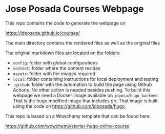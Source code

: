 # Jose Posada Courses Webpage

This repo contains the code to generate the webpage on

https://jdposada.github.io/courses/

The main directory contains the rendered files as well as the original files

The original markdown files are located on the folders

- `config`:  folder with global configurations
- `content`:  folder where the content resides
- `assets`:  folder with the images required
- `local`: folder containing instructions for local deployment and testing
- `.github`: folder with the automation to build the page using Github Actions. No other action is needed besides pushing. To build this webpage we need a Docker image available on `jdposa/hugo_backend`. That is the hugo modified image that includes go. That image is built using the code on https://github.com/jdposada/hugo. 

This repo is based on a Wowchemy template that can be found here

https://github.com/wowchemy/starter-hugo-online-course
